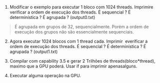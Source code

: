 1. Modificar o ​​exemplo​ ​para ​​executar ​1​ ​bloco​​ com​​ 1024​​ threads.​​ Imprimir​​ e​​ verificar ​​a ordem​ ​de​ ​execução​ ​dos​ ​threads​.​ ​É​ ​sequencial​ ​?​ ​É​ ​determinística​ ​?​ ​É​ ​agrupada​ ​? (output0.txt)

> É agrupada em grupos de 32, sequencialmente. Porém a ordem de execução dos grupos não são essencialmente sequenciais.

2. Agora ​​executar ​​1024 ​​blocos ​​com ​​1 ​​thread ​​cada. ​​Imprimir ​ ​e​​verificar​​ a​ ordem​​ de execução​ ​dos​
​threads​. É​ ​sequencial​ ​?​ ​É​ ​determinística​ ​?​ ​É​ ​agrupada​ ​? (output1.txt)

>

3. Compilar ​​com ​​capability ​​3.5 ​e ​​gerar ​​2 ​​Trilhões ​​de ​​threads ​​(bloco​\*​​thread),​​ maximo que​ ​a​ ​GPU​ ​poderá.​ ​Usar​ ​if​ ​para​ ​imprimir​ ​apenas​ ​alguns.

>

4. Executar​​ alguma​​ operação​​ na​​ GPU.

>

